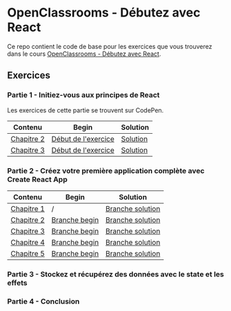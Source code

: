 # OpenClassrooms - Débutez avec React

Ce repo contient le code de base pour les exercices que vous trouverez dans le cours [OpenClassrooms - Débutez avec React](https://openclassrooms.com/fr/courses/7008001-debutez-avec-react).

## Exercices

### Partie 1 - Initiez-vous aux principes de React

Les exercices de cette partie se trouvent sur CodePen.

| Contenu                                                                                                                                     | Begin                                                                     | Solution                                                       |
| ------------------------------------------------------------------------------------------------------------------------------------------- | ------------------------------------------------------------------------- | -------------------------------------------------------------- |
| [Chapitre 2](https://openclassrooms.com/fr/courses/7008001-debutez-avec-react/7134597-apprehendez-la-logique-de-react)                      | [Début de l'exercice](https://codepen.io/nicolaspatschkowski/pen/ExgrqLV) | [Solution](https://codepen.io/nicolaspatschkowski/pen/vYXVqod) |
| [Chapitre 3](https://openclassrooms.com/fr/courses/7008001-debutez-avec-react/7134800-ecrivez-du-code-modulaire-avec-les-composants-en-jsx) | [Début de l'exercice](https://codepen.io/nicolaspatschkowski/pen/JjRmgdJ) | [Solution](https://codepen.io/nicolaspatschkowski/pen/MWjPNaa) |

### Partie 2 - Créez votre première application complète avec Create React App

| Contenu                                                                                                                                                    | Begin                                                                                                        | Solution                                                                                                           |
| ---------------------------------------------------------------------------------------------------------------------------------------------------------- | ------------------------------------------------------------------------------------------------------------ | ------------------------------------------------------------------------------------------------------------------ |
| [Chapitre 1](https://openclassrooms.com/fr/courses/7008001-debutez-avec-react/7135204-prenez-en-main-create-react-app)                                     | /                                                                                                            | [Branche solution](https://github.com/OpenClassrooms-Student-Center/7008001-Debutez-avec-React/tree/P2C1-Solution) |
| [Chapitre 2](https://openclassrooms.com/fr/courses/7008001-debutez-avec-react/7135359-incorporez-du-style-et-des-assets-a-votre-projet)                    | [Branche begin](https://github.com/OpenClassrooms-Student-Center/7008001-Debutez-avec-React/tree/P2C2-Begin) | [Branche solution](https://github.com/OpenClassrooms-Student-Center/7008001-Debutez-avec-React/tree/P2C2-Solution) |
| [Chapitre 3](https://openclassrooms.com/fr/courses/7008001-debutez-avec-react/7135593-gagnez-en-temps-et-en-efficacite-grace-aux-listes-et-aux-conditions) | [Branche begin](https://github.com/OpenClassrooms-Student-Center/7008001-Debutez-avec-React/tree/P2C3-Begin) | [Branche solution](https://github.com/OpenClassrooms-Student-Center/7008001-Debutez-avec-React/tree/P2C3-Solution) |
| [Chapitre 4](https://openclassrooms.com/fr/courses/7008001-debutez-avec-react/7135822-reutilisez-vos-composants-avec-les-props)                            | [Branche begin](https://github.com/OpenClassrooms-Student-Center/7008001-Debutez-avec-React/tree/P2C4-Begin) | [Branche solution](https://github.com/OpenClassrooms-Student-Center/7008001-Debutez-avec-React/tree/P2C4-Solution) |
| [Chapitre 5](https://openclassrooms.com/fr/courses/7008001-debutez-avec-react/7136084-interagissez-avec-vos-composants-grace-aux-evenements)               | [Branche begin](https://github.com/OpenClassrooms-Student-Center/7008001-Debutez-avec-React/tree/P2C5-Begin) | [Branche solution](https://github.com/OpenClassrooms-Student-Center/7008001-Debutez-avec-React/tree/P2C5-Solution) |

### Partie 3 - Stockez et récupérez des données avec le state et les effets

### Partie 4 - Conclusion
